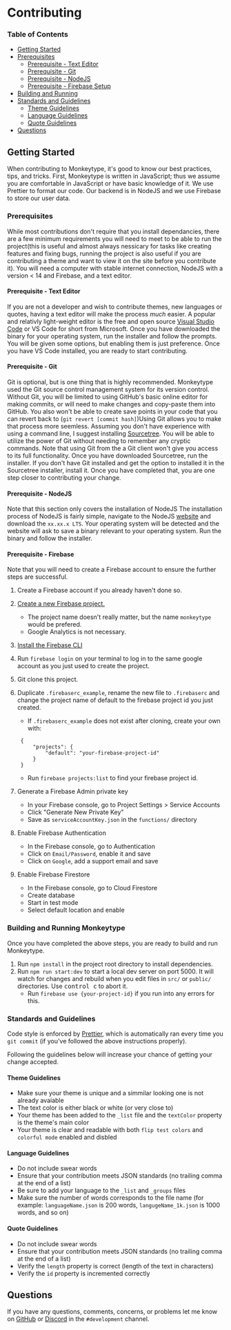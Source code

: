 # Contributing

### **Table of Contents**
<!-- TODO: check if all anchor links work -->
- [Getting Started](#getting-started)
- [Prerequisites](#prerequisites)
    - [Prerequisite - Text Editor](#prerequisite---text-editor)
    - [Prerequisite - Git ](#prerequisite---git )
    - [Prerequisite - NodeJS](#prerequisite---nodejs)
    - [Prerequisite - Firebase Setup](#prerequisite---firebase)
- [Building and Running](#building-and-running-monkeytype)
- [Standards and Guidelines](#standards-and-guidelines)
    - [Theme Guidelines](#theme-guidelines)
    - [Language Guidelines](#language-guidelines)
    - [Quote Guidelines](#quote-guidelines)
- [Questions](#questions)



## Getting Started

When contributing to Monkeytype, it's good to know our best practices, tips, and tricks. First, Monkeytype is written in JavaScript; thus we assume you are comfortable in JavaScript or have basic knowledge of it. We use Prettier to format our code. Our backend is in NodeJS and we use Firebase to store our user data. 


### Prerequisites
While most contributions don't require that you install dependancies, there are a few minimum requirements you will need to meet to be able to run the project(this is useful and almost always nessicary for tasks like creating features and fixing bugs, running the project is also useful if you are contributing a theme and want to view it on the site before you contribute it). You will need a computer with stable internet connection, NodeJS with a version < 14 and Firebase, and a text editor.

#### Prerequisite - Text Editor
If you are not a developer and wish to contribute themes, new languages or quotes, having a text editor will make the process *much* easier. A popular and relativly light-weight editor is the free and open source [Visual Studio Code](https://code.visualstudio.com/) or VS Code for short from Microsoft. Once you have downloaded the binary for your operating system, run the installer and follow the prompts. You will be given some options, but enabling them is just preference. Once you have VS Code installed, you are ready to start contributing.

#### Prerequisite - Git 
Git is optional, but is one thing that is highly recommended. Monkeytype used the Git source control management system for its version control. Without Git, you will be limited to using GitHub's basic online editor for making commits, or will need to make changes and copy-paste them into GitHub. You also won't be able to create save points in your code that you can revert back to (`git revert [commit hash]`)Using Git allows you to make that process more seemless. Assuming you don't have experience with using a command line, I suggest installing [Sourcetree](https://www.sourcetreeapp.com/). You will be able to utilize the power of Git without needing to remember any cryptic commands. Note that using Git from the a Git client won't give you access to its full functionality. Once you have downloaded Sourcetree, run the installer. If you don't have Git installed and get the option to installed it in the Sourcetree installer, install it. Once you have completed that, you are one step closer to contributing your change. 

#### Prerequisite - NodeJS
Note that this section only covers the installation of NodeJS
The installation process of NodeJS is fairly simple, navigate to the NodeJS [website](https://nodejs.org/en/) and download the `xx.xx.x LTS`. Your operating system will be detected and the website will ask to save a binary relevant to your operating system. Run the binary and follow the installer. 

#### Prerequisite - Firebase

Note that you will need to create a Firebase account to ensure the further steps are successful.
1. Create a Firebase account if you already haven't done so. 
1. [Create a new Firebase project.](https://console.firebase.google.com/u/0/)

   - The project name doesn't really matter, but the name `monkeytype` would be prefered.
   - Google Analytics is not necessary.

1. [Install the Firebase CLI](https://firebase.google.com/docs/cli)
1. Run `firebase login` on your terminal to log in to the same google account as you just used to create the project.
1. Git clone this project.
1. Duplicate `.firebaserc_example`, rename the new file to `.firebaserc` and change the project name of default to the firebase project id you just created.

   - If `.firebaserc_example` does not exist after cloning, create your own with:

   ```.firebaserc
    {
        "projects": {
            "default": "your-firebase-project-id"
        }
    }
   ```

   - Run `firebase projects:list` to find your firebase project id.

1. Generate a Firebase Admin private key

   - In your Firebase console, go to Project Settings > Service Accounts
   - Click "Generate New Private Key"
   - Save as `serviceAccountKey.json` in the `functions/` directory

1. Enable Firebase Authentication

   - In the Firebase console, go to Authentication
   - Click on `Email/Password`, enable it and save
   - Click on `Google`, add a support email and save

1. Enable Firebase Firestore

   - In the Firebase console, go to Cloud Firestore
   - Create database
   - Start in test mode
   - Select default location and enable

### Building and Running Monkeytype

Once you have completed the above steps, you are ready to build and run Monkeytype. 
1. Run `npm install` in the project root directory to install dependencies.
1. Run `npm run start:dev` to start a local dev server on port 5000. It will watch for changes and rebuild when you edit files in `src/` or `public/` directories. Use <kbd>control c</kbd> to abort it.
   - Run `firebase use {your-project-id}` if you run into any errors for this.

### Standards and Guidelines

Code style is enforced by [Prettier](https://prettier.io/docs/en/install.html), which is automatically ran every time you `git commit` (if you've followed the above instructions properly).

Following the guidelines below will increase your chance of getting your change accepted.

#### Theme Guidelines
<!-- TODO: add screenshots to provide examples for dos and don'ts -->
- Make sure your theme is unique and a simmilar looking one is not already avaiable
- The text color is either black or white (or very close to)
- Your theme has been added to the `_list` file and the `textColor` property is the theme's main color
- Your theme is clear and readable with both `flip test colors` and `colorful mode` enabled and disbled

#### Language Guidelines
- Do not include swear words
- Ensure that your contribution meets JSON standards (no trailing comma at the end of a list)
- Be sure to add your language to the `_list` and `_groups` files
- Make sure the number of words corresponds to the file name (for example: `languageName.json` is 200 words, `langugeName_1k.json` is 1000 words, and so on)

#### Quote Guidelines
- Do not include swear words
- Ensure that your contribution meets JSON standards (no trailing comma at the end of a list)
- Verify the `length` property is correct (length of the text in characters)
- Verify the `id` property is incremented correctly

## Questions

If you have any questions, comments, concerns, or problems let me know on [GitHub](https://github.com/Miodec) or [Discord](https://discord.gg/monkeytype) in the `#development` channel.
